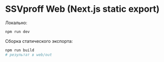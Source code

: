# SSVproff Web (Next.js static export)

Локально:
```bash
npm run dev
```

Сборка статического экспорта:
```bash
npm run build
# результат в web/out
```
